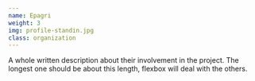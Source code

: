 ```yaml
---
name: Epagri
weight: 3
img: profile-standin.jpg
class: organization
---
```

A whole written description about their involvement in the project. The longest one should be about this length, flexbox will deal with the others.
